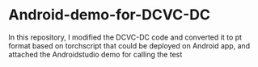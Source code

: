 # Android-demo-for-DCVC-DC
In this repository, I modified the DCVC-DC code and converted it to pt format based on torchscript that could be deployed on Android app, and attached the Androidstudio demo for calling the test
